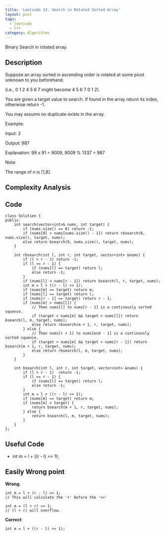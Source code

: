 ```yaml
---
title: 'Leetcode 33. Search in Rotated Sorted Array'
layout: post
tags:
  - leetcode
  - C++
category: Algorithms 
---
```


Binary Search in rotated array.

<!--more-->

## Description
Suppose an array sorted in ascending order is rotated at some pivot unknown to you beforehand.

(i.e., 0 1 2 4 5 6 7 might become 4 5 6 7 0 1 2).

You are given a target value to search. If found in the array return its index, otherwise return -1.

You may assume no duplicate exists in the array.

Example:

Input: 2

Output: 987

Explanation: 99 x 91 = 9009, 9009 % 1337 = 987

Note:

The range of n is [1,8].

## Complexity Analysis



## Code

```
class Solution {
public:
    int search(vector<int>& nums, int target) {
        if (nums.size() == 0) return -1;
        if (nums[0] > nums[nums.size() - 1]) return rbsearch(0, nums.size(), target, nums);
        else return bsearch(0, nums.size(), target, nums);
    }
    
    int rbsearch(int l, int r, int target, vector<int> &nums) {
        if (l > r - 1) return -1;
        if (l == r - 1) {
            if (nums[l] == target) return l;
            else return -1;
        }
        if (nums[l] < nums[r - 1]) return bsearch(l, r, target, nums);
        int m = l + ((r - l) >> 1);
        if (nums[m] == target) return m;
        if (nums[l] == target) return l;
        if (nums[r - 1] == target) return r - 1;
        if (nums[m] > nums[l]) {
            // Then nums[l] to nums[r - 1] is a continously sorted squence.
            if (target < nums[m] && target > nums[l]) return bsearch(l, m, target, nums);
            else return rbsearch(m + 1, r, target, nums);
        } else {
            // Then nums[r + 1] to nums[end - 1] is a continously sorted squence.
            if (target > nums[m] && target < nums[r - 1]) return bsearch(m + 1, r, target, nums);
            else return rbsearch(l, m, target, nums);
        }
    }
    
    int bsearch(int l, int r, int target, vector<int> &nums) {
        if (l > r - 1)  return -1;
        if (l == r - 1) {
            if (nums[l] == target) return l;
            else return -1;
        }
        int m = l + ((r - l) >> 1);
        if (nums[m] == target) return m;
        if (nums[m] < target) {
            return bsearch(m + 1, r, target, nums);
        } else {
            return bsearch(l, m, target, nums);
        }
    }
};

```


## Useful Code
 - int m = l + ((r - l) >> 1);

## Easily Wrong point

**Wrong**:

```
int m = l + (r - l) >> 1;
// This will calculate the '+' before the '>>'
```

```
int m = (l + r) >> 1;
// (l + r) will overflow.
```

**Correct**:
```
int m = l + ((r - l) >> 1);
```


